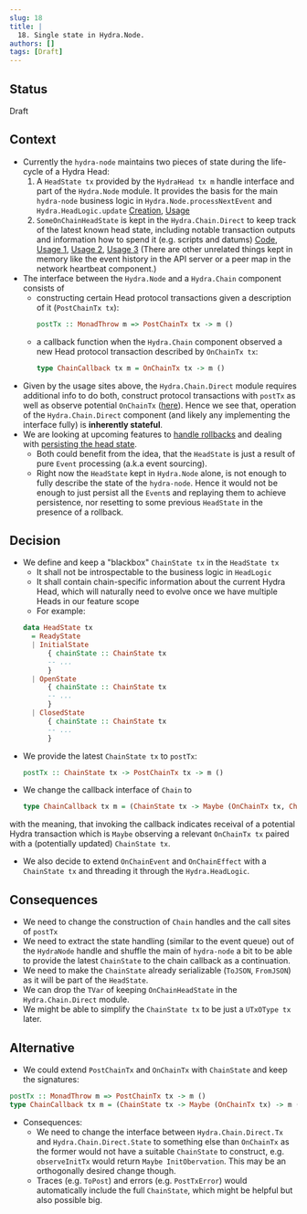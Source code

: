 ```yaml
---
slug: 18
title: | 
  18. Single state in Hydra.Node.
authors: []
tags: [Draft]
---
```


## Status

Draft

## Context

* Currently the `hydra-node` maintains two pieces of state during the life-cycle of a Hydra Head:
  1. A `HeadState tx` provided by the `HydraHead tx m` handle interface and part of the `Hydra.Node` module. It provides the basis for the main `hydra-node` business logic in `Hydra.Node.processNextEvent` and `Hydra.HeadLogic.update`
  [Creation](https://github.com/input-output-hk/hydra-poc/blob/a98e2907c4e425de2736782793383aad63132c14/hydra-node/src/Hydra/Node.hs#L256-L257), [Usage](https://github.com/input-output-hk/hydra-poc/blob/a98e2907c4e425de2736782793383aad63132c14/hydra-node/src/Hydra/Node.hs#L174)
  2. `SomeOnChainHeadState` is kept in the `Hydra.Chain.Direct` to keep track of the latest known head state, including notable transaction outputs and information how to spend it (e.g. scripts and datums)
  [Code](https://github.com/input-output-hk/hydra-poc/blob/a98e2907c4e425de2736782793383aad63132c14/hydra-node/src/Hydra/Chain/Direct.hs#L156-L162), [Usage 1](https://github.com/input-output-hk/hydra-poc/blob/a98e2907c4e425de2736782793383aad63132c14/hydra-node/src/Hydra/Chain/Direct.hs#L449), [Usage 2](https://github.com/input-output-hk/hydra-poc/blob/a98e2907c4e425de2736782793383aad63132c14/hydra-node/src/Hydra/Chain/Direct.hs#L414), [Usage 3](https://github.com/input-output-hk/hydra-poc/blob/a98e2907c4e425de2736782793383aad63132c14/hydra-node/src/Hydra/Chain/Direct.hs#L349-L352)
  (There are other unrelated things kept in memory like the event history in the API server or a peer map in the network heartbeat component.)
* The interface between the `Hydra.Node` and a `Hydra.Chain` component consists of 
  - constructing certain Head protocol transactions given a description of it (`PostChainTx tx`):
    ```hs
    postTx :: MonadThrow m => PostChainTx tx -> m ()
    ```
  - a callback function when the `Hydra.Chain` component observed a new Head protocol transaction described by `OnChainTx tx`:
    ```hs
    type ChainCallback tx m = OnChainTx tx -> m ()
    ```
* Given by the usage sites above, the `Hydra.Chain.Direct` module requires additional info to do both, construct protocol transactions with `postTx` as well as observe potential `OnChainTx` ([here](https://github.com/input-output-hk/hydra-poc/blob/a98e2907c4e425de2736782793383aad63132c14/hydra-node/src/Hydra/Chain/Direct.hs#L333-L336)). Hence we see that, operation of the `Hydra.Chain.Direct` component (and likely any implementing the interface fully) is **inherently stateful**.
* We are looking at upcoming features to [handle rollbacks](https://github.com/input-output-hk/hydra-poc/issues/185) and dealing with [persisting the head state](https://github.com/input-output-hk/hydra-poc/issues/187).
  - Both could benefit from the idea, that the `HeadState` is just a result of pure `Event` processing (a.k.a event sourcing).
  - Right now the `HeadState` kept in `Hydra.Node` alone, is not enough to fully describe the state of the `hydra-node`. Hence it would not be enough to just persist all the `Event`s and replaying them to achieve persistence, nor resetting to some previous `HeadState` in the presence of a rollback.

## Decision

* We define and keep a "blackbox" `ChainState tx` in the `HeadState tx`
  - It shall not be introspectable to the business logic in `HeadLogic`
  - It shall contain chain-specific information about the current Hydra Head, which will naturally need to evolve once we have multiple Heads in our feature scope
  - For example:
  ```hs
  data HeadState tx
    = ReadyState
    | InitialState
        { chainState :: ChainState tx
        -- ...
        }
    | OpenState
        { chainState :: ChainState tx
        -- ...
        }
    | ClosedState
        { chainState :: ChainState tx
        -- ...
        }
  ```
* We provide the latest `ChainState tx` to `postTx`:
  ```hs
  postTx :: ChainState tx -> PostChainTx tx -> m ()
  ```
* We change the callback interface of `Chain` to
  ```hs
  type ChainCallback tx m = (ChainState tx -> Maybe (OnChainTx tx, ChainState tx)) -> m ()
  ```
with the meaning, that invoking the callback indicates receival of a potential Hydra transaction which is `Maybe` observing a relevant `OnChainTx tx` paired with a (potentially updated) `ChainState tx`.
* We also decide to extend `OnChainEvent` and `OnChainEffect` with a `ChainState tx` and threading it through the `Hydra.HeadLogic`.

## Consequences

* We need to change the construction of `Chain` handles and the call sites of `postTx`
* We need to extract the state handling (similar to the event queue) out of the `HydraNode` handle and shuffle the main of `hydra-node` a bit to be able to provide the latest `ChainState` to the chain callback as a continuation.
* We need to make the `ChainState` already serializable (`ToJSON`, `FromJSON`) as it will be part of the `HeadState`.
* We can drop the `TVar` of keeping `OnChainHeadState` in the `Hydra.Chain.Direct` module.
* We might be able to simplify the `ChainState tx` to be just a `UTxOType tx` later.

## Alternative

* We could extend `PostChainTx` and `OnChainTx` with `ChainState` and keep the signatures:
```hs
postTx :: MonadThrow m => PostChainTx tx -> m ()
type ChainCallback tx m = (ChainState tx -> Maybe (OnChainTx tx) -> m ()
```
* Consequences:
  - We need to change the interface between `Hydra.Chain.Direct.Tx` and `Hydra.Chain.Direct.State` to something else than `OnChainTx` as the former would not have a suitable `ChainState` to construct, e.g. `observeInitTx` would return `Maybe InitObervation`. This may be an orthogonally desired change though.
  - Traces (e.g. `ToPost`) and errors (e.g. `PostTxError`) would automatically include the full `ChainState`, which might be helpful but also possible big.
